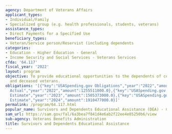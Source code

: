 ```yaml
---
agency: Department of Veterans Affairs
applicant_types:
- Individual/Family
- Specialized group (e.g. health professionals, students, veterans)
assistance_types:
- Direct Payments for a Specified Use
beneficiary_types:
- Veteran/Service person/Reservist (including dependents
categories:
- Education - Higher Education - General
- Income Security and Social Services - Veterans Services
cfda: '64.117'
fiscal_year: '2022'
layout: program
objective: To provide educational opportunities to the dependents of certain disabled
  and deceased veterans.
obligations: '[{"key":"USASpending.gov Obligations","year":"2022","amount":1279442119.0},{"key":"SAM.gov
  Actual","year":"2022","amount":1255511000.0},{"key":"USASpending.gov Obligations","year":"2023","amount":1316801433.0},{"key":"SAM.gov
  Estimate","year":"2023","amount":1505373000.0},{"key":"USASpending.gov Obligations","year":"2024","amount":0.0},{"key":"SAM.gov
  Estimate","year":"2024","amount":1910477000.0}]'
permalink: /program/64.117.html
popular_name: Survivors and Dependents Educational Assistance (DEA) - Chapter 35
sam_url: https://sam.gov/fal/6a3bea7f841d4e6ab2f22ee4e05250b6/view
sub-agency: Veterans Benefits Administration
title: Survivors and Dependents Educational Assistance
---
```


